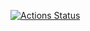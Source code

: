 [![Actions Status](https://github.com/alllexxx1/hexlet_pytest/workflows/hello-world/badge.svg)](https://github.com/alllexxx1/hexlet_pytest/actions)
